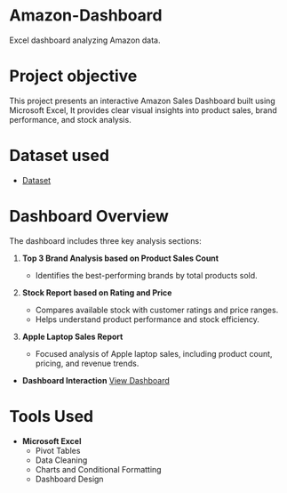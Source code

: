 # Amazon-Dashboard
Excel dashboard analyzing Amazon data.

# Project objective
This project presents an interactive Amazon Sales Dashboard built using Microsoft Excel,   It provides clear visual insights into product sales, brand performance, and stock analysis.

# Dataset used
- <a href="https://github.com/vidhya1224/Amazon-Dashboard/blob/main/AMAZON%20DASHBOARD.xlsx">Dataset</a>

# Dashboard Overview
The dashboard includes three key analysis sections:
1. **Top 3 Brand Analysis based on Product Sales Count**  
   - Identifies the best-performing brands by total products sold.

2. **Stock Report based on Rating and Price**  
   - Compares available stock with customer ratings and price ranges.  
   - Helps understand product performance and stock efficiency.

3. **Apple Laptop Sales Report**  
   - Focused analysis of Apple laptop sales, including product count, pricing, and revenue trends.
  
- **Dashboard Interaction** <a href="http://github.com/vidhya1224/Amazon-Dashboard/blob/main/SS_Amazon%20Dashboard.png">View Dashboard</a>

# Tools Used
- **Microsoft Excel**
  - Pivot Tables
  - Data Cleaning
  - Charts and Conditional Formatting
  - Dashboard Design
